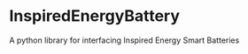 InspiredEnergyBattery
=====================

A python library for interfacing Inspired Energy Smart Batteries
